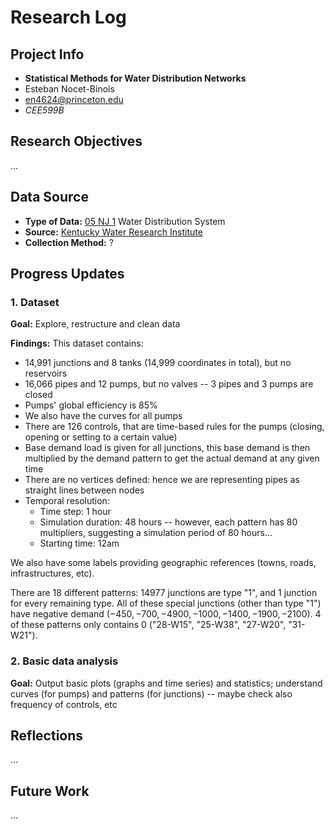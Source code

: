 # Research Log

## Project Info
- **Statistical Methods for Water Distribution Networks**
- Esteban Nocet-Binois
- en4624@princeton.edu
- *CEE599B*

## Research Objectives
...

## Data Source
- **Type of Data:** [05 NJ 1](https://uknowledge.uky.edu/wdst_us/5/) Water Distribution System
- **Source:** [Kentucky Water Research Institute](https://uknowledge.uky.edu/kwrri/)
- **Collection Method:** ?

## Progress Updates

### 1. Dataset

**Goal:** Explore, restructure and clean data

**Findings:** This dataset contains:

- 14,991 junctions and 8 tanks (14,999 coordinates in total), but no reservoirs
- 16,066 pipes and 12 pumps, but no valves -- 3 pipes and 3 pumps are closed
- Pumps' global efficiency is 85%
- We also have the curves for all pumps
- There are 126 controls, that are time-based rules for the pumps (closing, opening or setting to a certain value)
- Base demand load is given for all junctions, this base demand is then multiplied by the demand pattern to get the actual demand at any given time
- There are no vertices defined: hence we are representing pipes as straight lines between nodes
- Temporal resolution:
	* Time step: 1 hour
	* Simulation duration: 48 hours -- however, each pattern has 80 multipliers, suggesting a simulation period of 80 hours...
	* Starting time: 12am

We also have some labels providing geographic references (towns, roads, infrastructures, etc).

There are 18 different patterns: 14977 junctions are type "1", and 1 junction for every remaining type. All of these special junctions (other than type "1") have negative demand $(-450, -700, -4900, -1000, -1400, -1900, -2100)$. 4 of these patterns only contains $0$ ("28-W15", "25-W38", "27-W20", "31-W21").

### 2. Basic data analysis

**Goal:** Output basic plots (graphs and time series) and statistics; understand curves (for pumps) and patterns (for junctions) -- maybe check also frequency of controls, etc

## Reflections
... 

## Future Work
...
